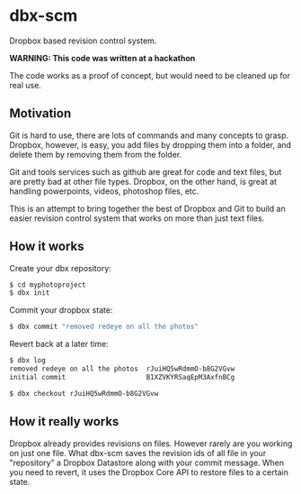 # dbx-scm

Dropbox based revision control system.

**WARNING: This code was written at a hackathon**

The code works as a proof of concept, but would need to be cleaned up for real use.

## Motivation

Git is hard to use, there are lots of commands and many concepts to grasp. 
Dropbox, however, is easy, you add files by dropping them into a folder, and delete them by 
removing them from the folder.

Git and tools services such as github are great for code and text files, but are pretty bad at other file types.
Dropbox, on the other hand, is great at handling powerpoints, videos, photoshop files, etc.

This is an attempt to bring together the best of Dropbox and Git to build an easier revision control system that 
works on more than just text files.

## How it works

Create your dbx repository:

```bash
$ cd myphotoproject
$ dbx init
```

Commit your dropbox state:

```bash
$ dbx commit "removed redeye on all the photos"
```

Revert back at a later time:

```bash
$ dbx log
removed redeye on all the photos  rJuiHQ5wRdmmO-b8G2VGvw
initial commit                    B1XZVKYRSaqEpM3AxfnBCg

$ dbx checkout rJuiHQ5wRdmmO-b8G2VGvw
```

## How it really works

Dropbox already provides revisions on files. However rarely are you working on just one file.
What dbx-scm saves the revision ids of all file in your  "repository" a Dropbox Datastore along with your commit message. 
When you need to revert, it uses the Dropbox Core API to restore files to a certain state.

